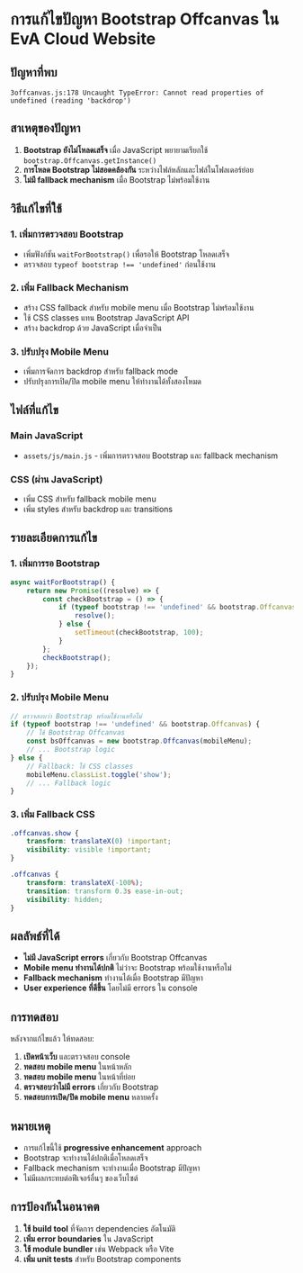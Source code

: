 # การแก้ไขปัญหา Bootstrap Offcanvas ใน EvA Cloud Website

## ปัญหาที่พบ
```
3offcanvas.js:178 Uncaught TypeError: Cannot read properties of undefined (reading 'backdrop')
```

## สาเหตุของปัญหา
1. **Bootstrap ยังไม่โหลดเสร็จ** เมื่อ JavaScript พยายามเรียกใช้ `bootstrap.Offcanvas.getInstance()`
2. **การโหลด Bootstrap ไม่สอดคล้องกัน** ระหว่างไฟล์หลักและไฟล์ในโฟลเดอร์ย่อย
3. **ไม่มี fallback mechanism** เมื่อ Bootstrap ไม่พร้อมใช้งาน

## วิธีแก้ไขที่ใช้

### 1. เพิ่มการตรวจสอบ Bootstrap
- เพิ่มฟังก์ชัน `waitForBootstrap()` เพื่อรอให้ Bootstrap โหลดเสร็จ
- ตรวจสอบ `typeof bootstrap !== 'undefined'` ก่อนใช้งาน

### 2. เพิ่ม Fallback Mechanism
- สร้าง CSS fallback สำหรับ mobile menu เมื่อ Bootstrap ไม่พร้อมใช้งาน
- ใช้ CSS classes แทน Bootstrap JavaScript API
- สร้าง backdrop ด้วย JavaScript เมื่อจำเป็น

### 3. ปรับปรุง Mobile Menu
- เพิ่มการจัดการ backdrop สำหรับ fallback mode
- ปรับปรุงการเปิด/ปิด mobile menu ให้ทำงานได้ทั้งสองโหมด

## ไฟล์ที่แก้ไข

### Main JavaScript
- `assets/js/main.js` - เพิ่มการตรวจสอบ Bootstrap และ fallback mechanism

### CSS (ผ่าน JavaScript)
- เพิ่ม CSS สำหรับ fallback mobile menu
- เพิ่ม styles สำหรับ backdrop และ transitions

## รายละเอียดการแก้ไข

### 1. เพิ่มการรอ Bootstrap
```javascript
async waitForBootstrap() {
    return new Promise((resolve) => {
        const checkBootstrap = () => {
            if (typeof bootstrap !== 'undefined' && bootstrap.Offcanvas) {
                resolve();
            } else {
                setTimeout(checkBootstrap, 100);
            }
        };
        checkBootstrap();
    });
}
```

### 2. ปรับปรุง Mobile Menu
```javascript
// ตรวจสอบว่า Bootstrap พร้อมใช้งานหรือไม่
if (typeof bootstrap !== 'undefined' && bootstrap.Offcanvas) {
    // ใช้ Bootstrap Offcanvas
    const bsOffcanvas = new bootstrap.Offcanvas(mobileMenu);
    // ... Bootstrap logic
} else {
    // Fallback: ใช้ CSS classes
    mobileMenu.classList.toggle('show');
    // ... Fallback logic
}
```

### 3. เพิ่ม Fallback CSS
```css
.offcanvas.show {
    transform: translateX(0) !important;
    visibility: visible !important;
}

.offcanvas {
    transform: translateX(-100%);
    transition: transform 0.3s ease-in-out;
    visibility: hidden;
}
```

## ผลลัพธ์ที่ได้

- **ไม่มี JavaScript errors** เกี่ยวกับ Bootstrap Offcanvas
- **Mobile menu ทำงานได้ปกติ** ไม่ว่าจะ Bootstrap พร้อมใช้งานหรือไม่
- **Fallback mechanism** ทำงานได้เมื่อ Bootstrap มีปัญหา
- **User experience ที่ดีขึ้น** โดยไม่มี errors ใน console

## การทดสอบ

หลังจากแก้ไขแล้ว ให้ทดสอบ:

1. **เปิดหน้าเว็บ** และตรวจสอบ console
2. **ทดสอบ mobile menu** ในหน้าหลัก
3. **ทดสอบ mobile menu** ในหน้าที่ย่อย
4. **ตรวจสอบว่าไม่มี errors** เกี่ยวกับ Bootstrap
5. **ทดสอบการเปิด/ปิด mobile menu** หลายครั้ง

## หมายเหตุ

- การแก้ไขนี้ใช้ **progressive enhancement** approach
- Bootstrap จะทำงานได้ปกติเมื่อโหลดเสร็จ
- Fallback mechanism จะทำงานเมื่อ Bootstrap มีปัญหา
- ไม่มีผลกระทบต่อฟีเจอร์อื่นๆ ของเว็บไซต์

## การป้องกันในอนาคต

1. **ใช้ build tool** ที่จัดการ dependencies อัตโนมัติ
2. **เพิ่ม error boundaries** ใน JavaScript
3. **ใช้ module bundler** เช่น Webpack หรือ Vite
4. **เพิ่ม unit tests** สำหรับ Bootstrap components
